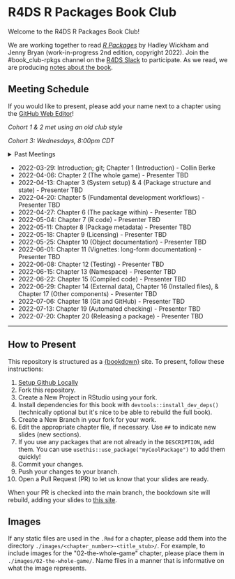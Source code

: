 # R4DS R Packages Book Club

Welcome to the R4DS R Packages Book Club!

We are working together to read [_R Packages_](https://r-pkgs.org/) by Hadley Wickham and Jenny Bryan (work-in-progress 2nd edition, copyright 2022).
Join the #book_club-rpkgs channel on the [R4DS Slack](https://r4ds.io/join) to participate.
As we read, we are producing [notes about the book](https://r4ds.io/rpkgs).

## Meeting Schedule

If you would like to present, please add your name next to a chapter using the [GitHub Web Editor](https://youtu.be/d41oc2OMAuI)!

*Cohort 1 & 2 met using an old club style*

*Cohort 3: Wednesdays, 8:00pm CDT*

<details>
  <summary> Past Meetings </summary>
  
(none yet)
</details>

- 2022-03-29: Introduction; git; Chapter 1 (Introduction) - Collin Berke
- 2022-04-06: Chapter 2 (The whole game) - Presenter TBD
- 2022-04-13: Chapter 3 (System setup) & 4 (Package structure and state) - Presenter TBD
- 2022-04-20: Chapter 5 (Fundamental development workflows) - Presenter TBD
- 2022-04-27: Chapter 6 (The package within) - Presenter TBD
- 2022-05-04: Chapter 7 (R code) - Presenter TBD
- 2022-05-11: Chapter 8 (Package metadata) - Presenter TBD
- 2022-05-18: Chapter 9 (Licensing) - Presenter TBD
- 2022-05-25: Chapter 10 (Object documentation) - Presenter TBD
- 2022-06-01: Chapter 11 (Vignettes: long-form documentation) - Presenter TBD
- 2022-06-08: Chapter 12 (Testing) - Presenter TBD
- 2022-06-15: Chapter 13 (Namespace) - Presenter TBD
- 2022-06-22: Chapter 15 (Compiled code) - Presenter TBD
- 2022-06-29: Chapter 14 (External data), Chapter 16 (Installed files), & Chapter 17 (Other components) - Presenter TBD
- 2022-07-06: Chapter 18 (Git and GitHub) - Presenter TBD
- 2022-07-13: Chapter 19 (Automated checking) - Presenter TBD
- 2022-07-20: Chapter 20 (Releasing a package) - Presenter TBD

<hr>


## How to Present

This repository is structured as a [{bookdown}](https://CRAN.R-project.org/package=bookdown) site.
To present, follow these instructions:

1. [Setup Github Locally](https://www.youtube.com/watch?v=hNUNPkoledI)
2. Fork this repository.
3. Create a New Project in RStudio using your fork.
4. Install dependencies for this book with `devtools::install_dev_deps()` (technically optional but it's nice to be able to rebuild the full book).
5. Create a New Branch in your fork for your work.
6. Edit the appropriate chapter file, if necessary. Use `##` to indicate new slides (new sections).
7. If you use any packages that are not already in the `DESCRIPTION`, add them. You can use `usethis::use_package("myCoolPackage")` to add them quickly!
8. Commit your changes.
9. Push your changes to your branch.
10. Open a Pull Request (PR) to let us know that your slides are ready.

When your PR is checked into the main branch, the bookdown site will rebuild, adding your slides to [this site](https://r4ds.io/rpkgs).

## Images

If any static files are used in the `.Rmd` for a chapter, please add them into the directory `./images/<chapter_number>-<title_stub>/`. For example, to include images for the "02-the-whole-game" chapter, please place them in `./images/02-the-whole-game/`. Name files in a manner that is informative on what the image represents. 
